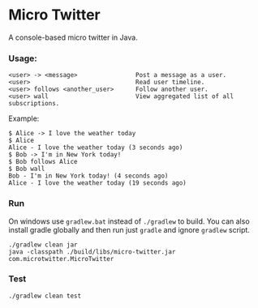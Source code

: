 # Micro Twitter

A console-based micro twitter in Java.

### Usage:

    <user> -> <message>                Post a message as a user.
    <user>                             Read user timeline.
    <user> follows <another_user>      Follow another user.
    <user> wall                        View aggregated list of all subscriptions.

Example:

    $ Alice -> I love the weather today
    $ Alice
    Alice - I love the weather today (3 seconds ago)
    $ Bob -> I'm in New York today!
    $ Bob follows Alice
    $ Bob wall
    Bob - I'm in New York today! (4 seconds ago)
    Alice - I love the weather today (19 seconds ago)

    
### Run

On windows use `gradlew.bat` instead of `./gradlew` to build.
You can also install gradle globally and then run just `gradle` and ignore `gradlew` script.

    ./gradlew clean jar
    java -classpath ./build/libs/micro-twitter.jar com.microtwitter.MicroTwitter
    
### Test

    ./gradlew clean test